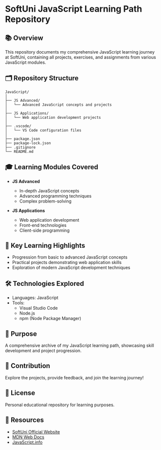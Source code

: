 # SoftUni JavaScript Learning Path Repository

## 📚 Overview
This repository documents my comprehensive JavaScript learning journey at SoftUni, containing all projects, exercises, and assignments from various JavaScript modules.

## 🗂️ Repository Structure
```
JavaScript/
│
├── JS Advanced/
│   └── Advanced JavaScript concepts and projects
│
├── JS Applications/
│   └── Web application development projects
│
├── .vscode/
│   └── VS Code configuration files
│
├── package.json
├── package-lock.json
├── .gitignore
└── README.md
```

## 🎓 Learning Modules Covered
- **JS Advanced**
  - In-depth JavaScript concepts
  - Advanced programming techniques
  - Complex problem-solving

- **JS Applications**
  - Web application development
  - Front-end technologies
  - Client-side programming

## 🚀 Key Learning Highlights
- Progression from basic to advanced JavaScript concepts
- Practical projects demonstrating web application skills
- Exploration of modern JavaScript development techniques

## 🛠️ Technologies Explored
- Languages: JavaScript
- Tools: 
  - Visual Studio Code
  - Node.js
  - npm (Node Package Manager)

## 📝 Purpose
A comprehensive archive of my JavaScript learning path, showcasing skill development and project progression.

## 🤝 Contribution
Explore the projects, provide feedback, and join the learning journey!

## 📄 License
Personal educational repository for learning purposes.

## 🔗 Resources
- [SoftUni Official Website](https://softuni.bg/)
- [MDN Web Docs](https://developer.mozilla.org/en-US/docs/Web/JavaScript)
- [JavaScript.info](https://javascript.info/)

